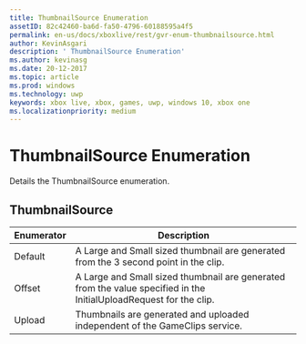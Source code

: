 ```yaml
---
title: ThumbnailSource Enumeration
assetID: 82c42460-ba6d-fa50-4796-60188595a4f5
permalink: en-us/docs/xboxlive/rest/gvr-enum-thumbnailsource.html
author: KevinAsgari
description: ' ThumbnailSource Enumeration'
ms.author: kevinasg
ms.date: 20-12-2017
ms.topic: article
ms.prod: windows
ms.technology: uwp
keywords: xbox live, xbox, games, uwp, windows 10, xbox one
ms.localizationpriority: medium
---
```



# ThumbnailSource Enumeration
Details the ThumbnailSource enumeration. 
<a id="ID4ER"></a>

 
## ThumbnailSource
 
| <b>Enumerator</b>| <b>Description</b>| 
| --- | --- | 
| Default| A Large and Small sized thumbnail are generated from the 3 second point in the clip.| 
| Offset| A Large and Small sized thumbnail are generated from the value specified in the InitialUploadRequest for the clip.| 
| Upload| Thumbnails are generated and uploaded independent of the GameClips service.| 
  